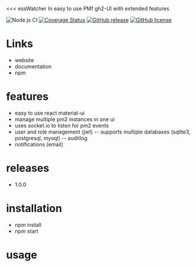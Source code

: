<<<
essWatcher
In easy to use PMf gh2-UI with extended features

![Node.js CI](https://github.com/MattEagle95/code-blocks/workflows/Node.js%20CI/badge.svg)
[![Coverage Status](https://coveralls.io/repos/github/MattEagle95/code-blocks/badge.svg)](https://coveralls.io/github/MattEagle95/code-blocks)
[![GitHub release](https://img.shields.io/github/release/MattEagle95/code-blocks.svg)](https://github.com/MattEagle95/code-blocks/releases/)
[![GitHub license](https://img.shields.io/github/license/Naereen/StrapDown.js.svg)](https://github.com/Naereen/StrapDown.js/blob/master/LICENSE)

# Links
- website
- documentation
- npm

# features
- easy to use react material-ui
- manage multiple pm2 instances in one ui
- uses socket.io to listen for pm2 events
- user and role management (jwt)
-- supports multiple databases (sqlite3, postgresql, mysql)
-- auditlog
- notifications (email)

# releases
- 1.0.0

# installation
- npm install 
- npm start

# usage
